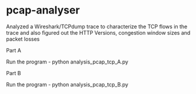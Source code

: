 # pcap-analyser
Analyzed a Wireshark/TCPdump trace to characterize the TCP flows in the trace and also figured out the HTTP Versions, congestion window sizes and packet losses

Part A

Run the program - python analysis_pcap_tcp_A.py

Part B

Run the program - python analysis_pcap_tcp_B.py
